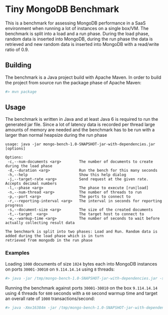 # Tiny MongoDB Benchmark

This is a benchmark for assessing MongoDB performance in a SaaS environment when running a lot of instances on a single box/VM. The benchmark is split into a load and a run phase. During the load phase, random data is inserted into MongoDB, during the run phase the data is retrieved and new random data is inserted into MongoDB with a read/write ratio of 0.9.

## Building

The benchmark is a Java project build with Apache Maven. In order to build the project from source run the package phase of Apache Maven:
```bash
#> mvn package
```

## Usage

The benchmark is written in Java and at least Java 6 is required to run the generated jar file. Since a lot of latency data is recorded per thread large amounts of memory are needed and the benchmark has to be run with a larger than normal heapsize during the run phase

    usage: java -jar mongo-bench-1.0-SNAPSHOT-jar-with-dependencies.jar [options]

    Options:
     -c,--num-documents <arg>        The number of documents to create during the load phase
     -d,--duration <arg>             Run the bench for this many seconds
     -h,--help                       Show this help dialog
     -j,--target-rate <arg>          Send request at the given rate. Accepts decimal numbers
     -l,--phase <arg>                The phase to execute [run|load]
     -n,--num-thread <arg>           The number of threads to run
     -p,--port <arg>                 The ports to connect to
     -r,--reporting-interval <arg>   The interval in seconds for reporting progress
     -s,--document-size <arg>        The size of the created documents
     -t,--target  <arg>              The target host to connect to
     -w,--warmup-time <arg>          The number of seconds to wait before actually collecting result data

    The benchmark is split into two phases: Load and Run. Random data is added during the load phase which is in turn
    retrieved from mongodb in the run phase


### Examples
Loading `1000` documents of size `1024` bytes each into MongoDB instances on ports `30001-30010` on `9.114.14.14` using `8` threads:
```bash
#> java -jar /tmp/mongo-bench-1.0-SNAPSHOT-jar-with-dependencies.jar -s 1024 -c 1000 -l load -p 30001-30010 -t 9.114.14.14 -n 8
```


Running the benchmark against ports `30001-30010` on the box `9.114.14.14` using 4 threads for `600` seconds with a `60` second warmup time and target an overall rate of `1000` transactions/second:
```bash
#> java -Xmx16384m -jar /tmp/mongo-bench-1.0-SNAPSHOT-jar-with-dependencies.jar -l run -p 30001-30010 -t 9.114.14.14 -n 4 -w 60 -d 600 -j 1000
```
